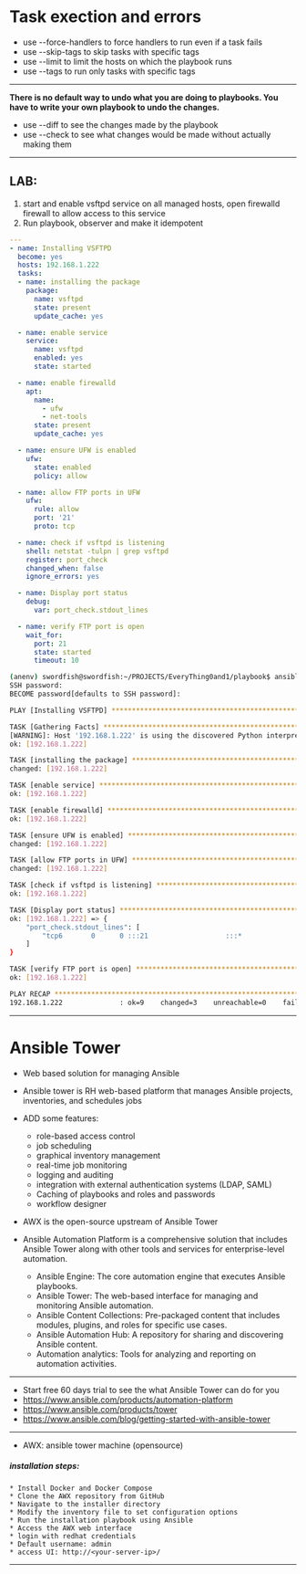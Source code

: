 # Task exection and errors
* use --force-handlers to force handlers to run even if a task fails
* use --skip-tags to skip tasks with specific tags
* use --limit to limit the hosts on which the playbook runs
* use --tags to run only tasks with specific tags
---
**There is no default way to undo what you are doing to playbooks. You have to write your own playbook to undo the changes.**
* use --diff to see the changes made by the playbook
* use --check to see what changes would be made without actually making them
---
## LAB: 
1. start and enable vsftpd service on all managed hosts, open firewalld firewall to allow access to this service
2. Run playbook, observer and make it idempotent
```yaml
---
- name: Installing VSFTPD
  become: yes
  hosts: 192.168.1.222
  tasks:                      
  - name: installing the package
    package:
      name: vsftpd
      state: present
      update_cache: yes      

  - name: enable service
    service:
      name: vsftpd
      enabled: yes
      state: started

  - name: enable firewalld
    apt:
      name:
        - ufw
        - net-tools
      state: present
      update_cache: yes

  - name: ensure UFW is enabled
    ufw:
      state: enabled
      policy: allow

  - name: allow FTP ports in UFW
    ufw:
      rule: allow
      port: '21'
      proto: tcp

  - name: check if vsftpd is listening
    shell: netstat -tulpn | grep vsftpd
    register: port_check
    changed_when: false
    ignore_errors: yes

  - name: Display port status
    debug:
      var: port_check.stdout_lines 

  - name: verify FTP port is open
    wait_for:
      port: 21
      state: started
      timeout: 10
```
```sh
(anenv) swordfish@swordfish:~/PROJECTS/EveryThing0and1/playbook$ ansible-playbook -i inventory vsftpd.yaml -k -K
SSH password:
BECOME password[defaults to SSH password]:

PLAY [Installing VSFTPD] ***********************************************************************************************************************************

TASK [Gathering Facts] *************************************************************************************************************************************
[WARNING]: Host '192.168.1.222' is using the discovered Python interpreter at '/usr/bin/python3.12', but future installation of another Python interpreter could cause a different interpreter to be discovered. See https://docs.ansible.com/ansible-core/2.19/reference_appendices/interpreter_discovery.html for more information.
ok: [192.168.1.222]

TASK [installing the package] ******************************************************************************************************************************
changed: [192.168.1.222]

TASK [enable service] **************************************************************************************************************************************
ok: [192.168.1.222]

TASK [enable firewalld] ************************************************************************************************************************************
ok: [192.168.1.222]

TASK [ensure UFW is enabled] *******************************************************************************************************************************
changed: [192.168.1.222]

TASK [allow FTP ports in UFW] ******************************************************************************************************************************
changed: [192.168.1.222]

TASK [check if vsftpd is listening] ************************************************************************************************************************
ok: [192.168.1.222]

TASK [Display port status] *********************************************************************************************************************************
ok: [192.168.1.222] => {
    "port_check.stdout_lines": [
        "tcp6       0      0 :::21                   :::*                    LISTEN      744461/vsftpd       "
    ]
}

TASK [verify FTP port is open] *****************************************************************************************************************************
ok: [192.168.1.222]

PLAY RECAP *************************************************************************************************************************************************
192.168.1.222              : ok=9    changed=3    unreachable=0    failed=0    skipped=0    rescued=0    ignored=0
```
---
# Ansible Tower
* Web based solution for managing Ansible
* Ansible tower is RH web-based platform that manages Ansible projects, inventories, and schedules jobs
* ADD some features:
    - role-based access control
    - job scheduling
    - graphical inventory management
    - real-time job monitoring
    - logging and auditing
    - integration with external authentication systems (LDAP, SAML)
    - Caching of playbooks and roles and passwords
    - workflow designer
* AWX is the open-source upstream of Ansible Tower

* Ansible Automation Platform is a comprehensive solution that includes Ansible Tower along with other tools and services for enterprise-level automation.
    * Ansible Engine: The core automation engine that executes Ansible playbooks.
    * Ansible Tower: The web-based interface for managing and monitoring Ansible automation.
    * Ansible Content Collections: Pre-packaged content that includes modules, plugins, and roles for specific use cases.
    * Ansible Automation Hub: A repository for sharing and discovering Ansible content.
    * Automation analytics: Tools for analyzing and reporting on automation activities.
---
* Start free 60 days trial to see the what Ansible Tower can do for you
* https://www.ansible.com/products/automation-platform
* https://www.ansible.com/products/tower
* https://www.ansible.com/blog/getting-started-with-ansible-tower
---
* AWX: ansible tower machine (opensource)
##### installation steps:
    * Install Docker and Docker Compose
    * Clone the AWX repository from GitHub
    * Navigate to the installer directory
    * Modify the inventory file to set configuration options
    * Run the installation playbook using Ansible
    * Access the AWX web interface
    * login with redhat credentials
    * Default username: admin
    * access UI: http://<your-server-ip>/
---
